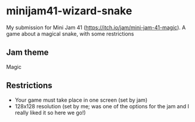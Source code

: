 # minijam41-wizard-snake
My submission for Mini Jam 41 (https://itch.io/jam/mini-jam-41-magic). A game about a magical snake, with some restrictions

## Jam theme
Magic

## Restrictions
- Your game must take place in one screen (set by jam)
- 128x128 resolution (set by me; was one of the options for the jam and I really liked it so here we go!)
